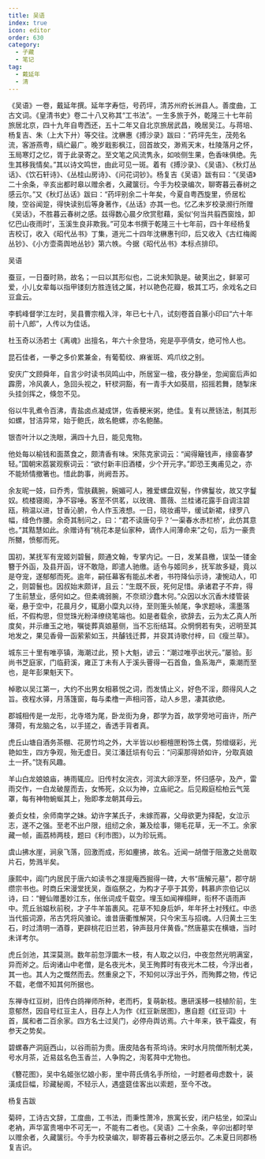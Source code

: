 ```yaml
---
title: 吴语
index: true
icon: editor
order: 630
category:
  - 子藏
  - 笔记
tag:
  - 戴延年
  - 清
---
```


《吴语》一卷，戴延年撰。延年字寿恺，号药坪，清苏州府长洲县人。善度曲，工古文词。《皇清书史》卷二十八又称其“工书法”。一生多旅于外，乾隆三十七年前旅居北京，四十九年自粤西还，五十二年又自北京旅居武昌，晚居吴江。与蒋培、杨复吉、朱（上大下廾）等交往。沈楙惠《搏沙录》跋曰：“药坪先生，茂苑名流，客游燕粤，缟纻最广。晚岁戢影枫江，回首故交，渺焉天末，杜陵落月之怀，玉局寒灯之忆，胥于此录寄之。至文笔之风流隽永，如啖侧生果，色香味俱绝。先生其移我情矣。”其以诗文鸣世，由此可见一斑。着有《搏沙录》、《吴语》、《秋灯丛话》、《饮石轩诗》、《丛桂山房诗》、《问花词钞》。杨复吉《吴语》跋有曰：“《吴语》二十余条，辛亥出都时皋以赠余者，久藏箧衍。今手为校录编次，聊寄暮云春树之感云尔。”又《秋灯丛话》跋曰：“药坪别余二十年矣，今夏自粤西旋里，侨居松陵，空谷闻跫，得快读别后等身著作，《丛话》亦其一也。忆乙未岁校录濒行所赠《吴话》，不胜暮云春树之感。兹得数心晨夕欣赏慰藉，奚似‘何当共翦西窗烛，卸忆巴山夜雨时’，玉溪生良非欺我。”可见本书撰于乾隆三十七年前，四十年经杨复吉校订，收入《昭代丛书》丁集，道光二十四年沈楙惠刊印，后又收入《古红梅阁丛钞》、《小方壶斋舆地丛钞》第六帙。今据《昭代丛书》本标点排印。  

吴语  

蚕豆，一日蚕时熟，故名；一曰以其形似也，二说未知孰是。破荚出之，鲜翠可爱，小儿女辈每以指甲镂刻方胜连钱之属，衬以艳色花瓣，极其工巧，余戏名之曰豆盒云。  

李鹤峰督学江左时，吴县曹宗楷入泮，年已七十八，试刻卷首自篆小印曰“六十年前十八郎”，人传以为佳话。  

杜玉奇以汤若士《离魂》出擅名，年六十余登场，宛是亭亭倩女，绝可怜人也。  

昆石佳者，一拳之多价累兼金，有葡萄纹、麻雀斑、鸡爪纹之别。  

安庆广文顾舜年，自言少时读书凤鸣山中，所居室一楹，夜分静坐，忽闻窗后声如霹雳，冷风袭人，急回头视之，轩棂洞豁，有一青手大如葵扇，招摇若舞，随掣床头挂剑挥之，倏忽不见。  

俗以牛乳煮令百沸，青盐卤点凝成饼，佐香粳米粥，绝佳。复有以蔗钖法，制其形如螺，甘洁异常，始于鲍氏，故名鲍螺，亦名鲍酪。  

银杏叶汁以之洗眼，满四十九日，能见鬼物。  

他处每以榆钱和面蒸食之，颇清香有味。宋陈克家词云：“闻得簸钱声，缘窗春梦轻。”国朝宋荔裳观察词云：“欲付新丰旧酒楼，少个开元字。”即恐王夷甫见之，亦不能矫情撤箸也。惜此韵事，尚阙吾苏。  

余友昵一妓，曰乔秀，雪肤藕腕，婉媚可人，雅爱螺盘双髻，作佛鬘妆，故又字鬘奴。梳楼寝阁，净不容唾。客至不供茗，以玫瑰、蔷薇、兰桂诸花露手自调注碧瓯，稍温以进，甘香沁腑，令人作玉液想。一日，晓妆甫毕，缓试新裙，绿罗八幅，绛色作腰。余奇其制问之，曰：“君不读唐句乎？‘一渠春水赤栏桥’，此仿其意也。”其黠慧如此。余赠诗有“桃花本是仙家种，谪作人间薄命来”之句，后为一豪贵所嬲，愤郁而死。  

国初，某抚军有宠姬刘碧鬟，颇通文翰，专掌内记。一日，发某县檄，误坠一镂金簪于外函，及县开函，讶不敢隐，即遣人驰缴。适令与姬同乡，抚军故多疑，竟以是夺宠，遂郁郁而死。逾年，嗣任幕客有能乩术者，书符降仙示诗，凄惋动人，叩之，则碧鬟也。因叔始末颇详，且云：“生既不辰，死何足惜。承诸君子不弃，得了生前慧业，感何如之。但柔魂弱腕，不奈顽沙蠢木何。”众因以水沉香木缕管装毫，悬于空中，花晨月夕，辄磨小糜丸以待，至则箑头帧尾，争求题咏，濡墨落纸，不假构思，但觉珠光粉泽缭绕笔端也。如是者载余，欲辞去，云为太乙真人所度矣，并示瘗玉之地，嘱徙葬真娘墓侧，当不忘衔结耳。众惘惘若有失，迟明至其地发之，果见香骨一函萦萦如玉，共醵钱迁葬，并裒其诗歌付梓，曰《瘦兰草》。  

城东三十里有唯亭镇，海潮过此，预卜大魁，谚云：“潮过唯亭出状元。”屡验。彭尚书芝庭家，门临葑溪，雍正丁未有人于溪头罾得一石首鱼，鱼系海产，乘潮而至也，是年彭果魁天下。  

棹歌以吴江第一，大约不出男女相慕悦之词，而发情止义，好色不淫，颇得风人之旨。夜程水驿，月落篷窗，每与柔橹一声相问答，动人乡思，凄其欲绝。  

郡城相传是一龙形，北寺塔为尾，卧龙街为身，郡学为首，故学旁地可亩许，所产薄荷，有龙脑之名，以手搓之，香透手背者真。  

虎丘山塘自酒务茶棚、花房竹坞之外，大半皆以纱橱檀匣粉饰土偶，剪缯缀彩，光艳如生，四方争观，殆无虚日。吴江潘廷埙有句云：“问渠那得娇如许，分取真娘土一抔。”饶有风趣。  

羊山白龙娘娘庙，祷雨辄应。旧传村女浣衣，河滨大卵浮至，怀归感孕，及产，雷雨交作，一白龙破屋而去，女怖死，众以为神，立庙祀之。后见殿庭桧柏云气笼罩，每有神物蜿蜒其上，殆即孝龙朝其母云。  

姜贞女桂，余师南学之妹。幼许字某氏子，未嫁而寡，父母欲更为择配，女泣示志，遂不之强。至老不出户限，组纫之余，兼及绘事，翎毛花草，无一不工。余家藏一帧，画荔柿两枝，题曰《利市图》，以为珍玩焉。  

虞山拂水崖，涧泉飞落，回激而成，形如麈拂，故名。近闻一胡僧于阻激之处凿取片石，势溅半矣。  

康熙中，阊门内居民于唐六如读书之准提庵西掘得一碑，大书“唐解元墓”，郡守胡缵宗书也。时商丘宋漫堂抚吴，亟临祭之，为构才子亭于其旁，韩慕庐宗伯记以诗，曰：“鲤仙赠墨妙江东，伥伥词成千载空。埋玉如闻禅榻畔，衔杯不语雨声中。荒丘翁媪秋前税，才子牛羊笛裹风。花草不知身后妒，年年抔土衬残红。中丞当代振词源，吊古凭将风骓论。谁昔唐衢惟解哭，只今宋玉与招魂。人归黄土三生石，时过清明一酒尊，更辟桃花旧兰若，钟声鼓月伴黄昏。”然唐墓实在横塘，当时未详考尔。  

虎丘剑池，其深莫测。数年前忽浮圜木一枝，有人取之以归，中夜忽然光明满室，异而斧之。后询诸山中老僧，是名夜光木，吴王殉葬时有夜光木二枝，今浮出者，其一也。其人为之慨然而去。然重泉之下，不知何以浮出于外，而殉葬之物，传记不载，老僧不知其何所据也。  

东禅寺红豆树，旧传白鸽禅师所种，老而朽，复萌新枝。惠研溪移一枝植阶前，生意郁然，因自号红豆主人，目存上人为作《红豆新居图》，惠自题《红豆词》十首，属和者二百余家。四方名士过吴门，必停舟舆访焉。六十年来，铁干霜皮，有参天之势矣。  

碧螺春产洞庭西山，以谷雨前为贵。唐皮陆各有茶坞诗。宋时水月院僧所制尤美，号水月茶，近易兹名色玉香兰，人争购之，洵茗荈中尤物也。  

《簪花图》，吴中名姬张忆娘小影，里中蒋氏倩名手所绘，一时题者毋虑数十，装潢成巨幅，珍藏秘阁，不轻示人，遇盛筵佳客出以索题，至今不改。  

杨复吉跋  

菊砰，工诗古文辞，工度曲，工书法，而秉性萧冷，旅寓长安，闭户枯坐，如深山老衲，声华富贵埸中不可无一，不能有二者也。《吴语》二十余条，辛卯出都时举以赠余者，久藏箧衍。今手为校录编次，聊寄暮云春树之感云尔。乙未夏日同郡杨复吉识。  
